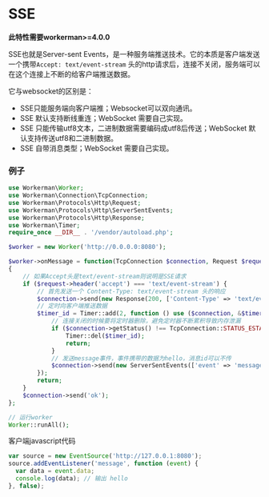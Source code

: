 # SSE 
**此特性需要workerman>=4.0.0**

SSE也就是Server-sent Events，是一种服务端推送技术。它的本质是客户端发送一个携带`Accept: text/event-stream` 头的http请求后，连接不关闭，服务端可以在这个连接上不断的给客户端推送数据。

它与websocket的区别是：
*   SSE只能服务端向客户端推；Websocket可以双向通讯。
*   SSE 默认支持断线重连；WebSocket 需要自己实现。
*   SSE 只能传输utf8文本，二进制数据需要编码成utf8后传送；WebSocket 默认支持传送utf8和二进制数据。
*   SSE 自带消息类型；WebSocket 需要自己实现。

### 例子
```php
use Workerman\Worker;
use Workerman\Connection\TcpConnection;
use Workerman\Protocols\Http\Request;
use Workerman\Protocols\Http\ServerSentEvents;
use Workerman\Protocols\Http\Response;
use Workerman\Timer;
require_once __DIR__ . '/vendor/autoload.php';

$worker = new Worker('http://0.0.0.0:8080');

$worker->onMessage = function(TcpConnection $connection, Request $request)
{
    // 如果Accept头是text/event-stream则说明是SSE请求
    if ($request->header('accept') === 'text/event-stream') {
        // 首先发送一个 Content-Type: text/event-stream 头的响应
        $connection->send(new Response(200, ['Content-Type' => 'text/event-stream'], "\r\n"));
        // 定时向客户端推送数据
        $timer_id = Timer::add(2, function () use ($connection, &$timer_id){
            // 连接关闭的时候要将定时器删除，避免定时器不断累积导致内存泄漏
            if ($connection->getStatus() !== TcpConnection::STATUS_ESTABLISHED) {
                Timer::del($timer_id);
                return;
            }
            // 发送message事件，事件携带的数据为hello，消息id可以不传
            $connection->send(new ServerSentEvents(['event' => 'message', 'data' => 'hello', 'id'=>1]));
        });
        return;
    }
    $connection->send('ok');
};

// 运行worker
Worker::runAll();
```

客户端javascript代码
```js
var source = new EventSource('http://127.0.0.1:8080');
source.addEventListener('message', function (event) {
  var data = event.data;
  console.log(data); // 输出 hello
}, false);
```


